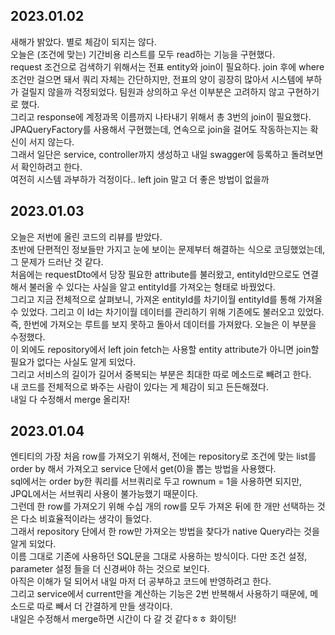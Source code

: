 ## 2023.01.02
새해가 밝았다. 별로 체감이 되지는 않다.  
오늘은 (조건에 맞는) 기간비용 리스트를 모두 read하는 기능을 구현했다.  
request 조건으로 검색하기 위해서는 전표 entity와 join이 필요하다. join 후에 where 조건만 걸으면 돼서 쿼리 자체는 간단하지만, 전표의 양이 굉장히 많아서 시스템에 부하가 걸릴지 않을까 걱정되었다. 팀원과 상의하고 우선 이부분은 고려하지 않고 구현하기로 했다.  
그리고 response에 계정과목 이름까지 나타내기 위해서 총 3번의 join이 필요했다. JPAQueryFactory를 사용해서 구현했는데, 연속으로 join을 걸어도 작동하는지는 확신이 서지 않는다.  
그래서 일단은 service, controller까지 생성하고 내일 swagger에 등록하고 돌려보면서 확인하려고 한다.  
여전히 시스템 과부하가 걱정이다.. left join 말고 더 좋은 방법이 없을까

## 2023.01.03
오늘은 저번에 올린 코드의 리뷰를 받았다.  
초반에 단편적인 정보들만 가지고 눈에 보이는 문제부터 해결하는 식으로 코딩했었는데, 그 문제가 드러난 것 같다.  
처음에는 requestDto에서 당장 필요한 attribute를 불러왔고, entityId만으로도 연결해서 불러올 수 있다는 사실을 알고 entityId를 가져오는 형태로 바꿨었다.  
그리고 지금 전체적으로 살펴보니, 가져온 entityId를 차기이월 entityId를 통해 가져올 수 있었다. 그리고 이 Id는 차기이월 데이터를 관리하기 위해 기존에도 불러오고 있었다.  
즉, 한번에 가져오는 루트를 보지 못하고 돌아서 데이터를 가져왔다. 오늘은 이 부분을 수정했다.  
이 외에도 repository에서 left join fetch는 사용할 entity attribute가 아니면 join할 필요가 없다는 사실도 알게 되었다.  
그리고 서비스의 길이가 길어서 중복되는 부분은 최대한 따로 메소드로 빼려고 한다.  
내 코드를 전체적으로 봐주는 사람이 있다는 게 체감이 되고 든든해졌다.  
내일 다 수정해서 merge 올리자!

## 2023.01.04
엔티티의 가장 처음 row를 가져오기 위해서, 전에는 repository로 조건에 맞는 list를 order by 해서 가져오고 service 단에서 get(0)을 뽑는 방법을 사용했다.  
sql에서는 order by한 쿼리를 서브쿼리로 두고 rownum = 1을 사용하면 되지만, JPQL에서는 서브쿼리 사용이 불가능했기 때문이다.  
그런데 한 row를 가져오기 위해 수십 개의 row를 모두 가져온 뒤에 한 개만 선택하는 것은 다소 비효율적이라는 생각이 들었다.  
그래서 repository 단에서 한 row만 가져오는 방법을 찾다가 native Query라는 것을 알게 되었다.  
이름 그대로 기존에 사용하던 SQL문을 그대로 사용하는 방식이다. 다만 조건 설정, parameter 설정 들을 더 신경써야 하는 것으로 보인다.  
아직은 이해가 덜 되어서 내일 마저 더 공부하고 코드에 반영하려고 한다.  
그리고 service에서 current만을 계산하는 기능은 2번 반복해서 사용하기 때문에, 메소드로 따로 빼서 더 간결하게 만들 생각이다.  
내일은 수정해서 merge하면 시간이 다 갈 것 같다ㅎㅎ 화이팅!  
